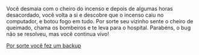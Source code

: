 ﻿Você desmaia com o cheiro do incenso e depois de algumas horas desacordado, você volta a si e descobre que o
incenso caiu no computador, e botou fogo em tudo. Por sorte seu vizinho sente o cheiro de queimado, chama
os bombeiros e te leva para o hospital. Parabéns, o bug não se resolveu, mas você continua vivo!

[Por sorte você fez um backup](simpatia/backup/backup.md)